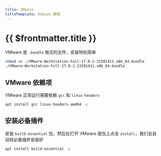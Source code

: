 ```yaml
---
title: VMware
titleTemplate: Debian 教程
---
```


# {{ $frontmatter.title }}

VMware 是 `.bundle` 格式的文件，安装特别简单

```bash
chmod +x ./VMware-Workstation-Full-17.0.2-21581411.x86_64.bundle
./VMware-Workstation-Full-17.0.2-21581411.x86_64.bundle
```

## VMware 依赖项

VMware 正常运行需要依赖 `gcc` 和 `linux-headers`

```bash
apt install gcc linux-headers-amd64 -y
```

## 安装必备插件

安装 `build-essential` 包，然后在打开 VMware 面包上点击 `install`，我们会自动将必备插件安装好

```bash
apt install build-essential -y
```
